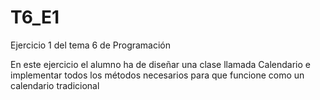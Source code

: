 # T6_E1
Ejercicio 1 del tema 6 de  Programación 

En este ejercicio el alumno ha de diseñar una clase llamada Calendario e implementar todos los métodos necesarios para que funcione como un calendario tradicional

